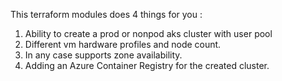 This terraform modules does 4 things for you :
1. Ability to create a prod or nonpod  aks cluster with user pool
2. Different vm hardware profiles and node count.
3. In any case supports zone availability.
4. Adding an Azure Container Registry for the created cluster.

